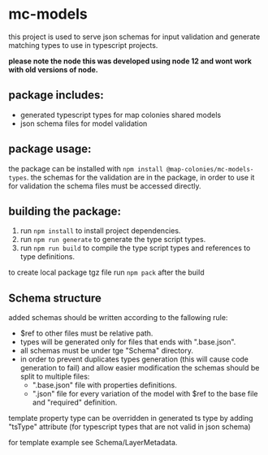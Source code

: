 # mc-models

this project is used to serve json schemas for input validation and generate matching types to use in typescript projects.

**please note the node this was developed using node 12 and wont work with old versions of node.**

## package includes:

- generated typescript types for map colonies shared models
- json schema files for model validation

## package usage:

the package can be installed with `npm install @map-colonies/mc-models-types`.
the schemas for the validation are in the package, in order to use it for validation the schema files must be accessed directly.

## building the package:

1. run `npm install` to install project dependencies.
2. run `npm run generate` to generate the type script types.
3. run `npm run build` to compile the type script types and references to type definitions.

to create local package tgz file run `npm pack` after the build

## Schema structure

added schemas should be written according to the fallowing rule:

- \$ref to other files must be relative path.
- types will be generated only for files that ends with ".base.json".
- all schemas must be under tge "Schema" directory.
- in order to prevent duplicates types generation (this will cause code generation to fail) and allow easier modification the schemas should be split to multiple files:
  - ".base.json" file with properties definitions.
  - ".json" file for every variation of the model with \$ref to the base file and "required" definition.

template property type can be overridden in generated ts type by adding "tsType" attribute (for typescript types that are not valid in json schema)

for template example see Schema/LayerMetadata.

